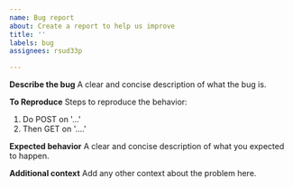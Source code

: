 ```yaml
---
name: Bug report
about: Create a report to help us improve
title: ''
labels: bug
assignees: rsud33p

---
```


**Describe the bug**
A clear and concise description of what the bug is.

**To Reproduce**
Steps to reproduce the behavior:
1. Do POST on '...'
2. Then GET on '....'

**Expected behavior**
A clear and concise description of what you expected to happen.

**Additional context**
Add any other context about the problem here.
